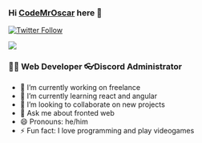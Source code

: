 ### Hi [CodeMrOscar][website] here 👋

[![Twitter Follow](https://img.shields.io/twitter/follow/CodeMrOscar?label=CodeMrOscar&logo=twitter&style=for-the-badge)](https://twitter.com/CodeMrOscar)


[<img src="https://i.imgur.com/wKxGZfC.gif">](https://mroscar.vercel.app/)

### 👨‍💻 Web Developer 👓Discord Administrator

- 🔭 I’m currently working on freelance
- 🌱 I’m currently learning react and angular
- 👯 I’m looking to collaborate on new projects
- 💬 Ask me about fronted web
- 😄 Pronouns: he/him
- ⚡ Fun fact: I love programming and play videogames

<!--LINKS-->

[website]: https://mroscar.vercel.app/